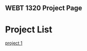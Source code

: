 ## WEBT 1320 Project Page

<h1>Project List</h1>

<a href="Project 1/index.html" target="_blank">project 1</a>

